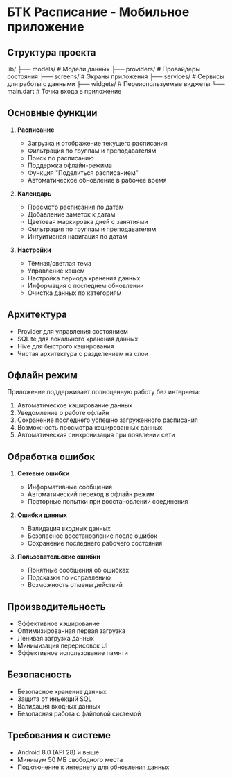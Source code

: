 # БТК Расписание - Мобильное приложение

## Структура проекта 

lib/
├── models/         # Модели данных
├── providers/      # Провайдеры состояния
├── screens/        # Экраны приложения
├── services/       # Сервисы для работы с данными
├── widgets/        # Переиспользуемые виджеты
└── main.dart       # Точка входа в приложение

## Основные функции

1. **Расписание**
   - Загрузка и отображение текущего расписания
   - Фильтрация по группам и преподавателям
   - Поиск по расписанию
   - Поддержка офлайн-режима
   - Функция "Поделиться расписанием"
   - Автоматическое обновление в рабочее время

2. **Календарь**
   - Просмотр расписания по датам
   - Добавление заметок к датам
   - Цветовая маркировка дней с занятиями
   - Фильтрация по группам и преподавателям
   - Интуитивная навигация по датам

3. **Настройки**
   - Тёмная/светлая тема
   - Управление кэшем
   - Настройка периода хранения данных
   - Информация о последнем обновлении
   - Очистка данных по категориям

## Архитектура

- Provider для управления состоянием
- SQLite для локального хранения данных
- Hive для быстрого кэширования
- Чистая архитектура с разделением на слои

## Офлайн режим

Приложение поддерживает полноценную работу без интернета:
1. Автоматическое кэширование данных
2. Уведомление о работе офлайн
3. Сохранение последнего успешно загруженного расписания
4. Возможность просмотра кэшированных данных
5. Автоматическая синхронизация при появлении сети

## Обработка ошибок

1. **Сетевые ошибки**
   - Информативные сообщения
   - Автоматический переход в офлайн режим
   - Повторные попытки при восстановлении соединения

2. **Ошибки данных**
   - Валидация входных данных
   - Безопасное восстановление после ошибок
   - Сохранение последнего рабочего состояния

3. **Пользовательские ошибки**
   - Понятные сообщения об ошибках
   - Подсказки по исправлению
   - Возможность отмены действий

## Производительность

- Эффективное кэширование
- Оптимизированная первая загрузка
- Ленивая загрузка данных
- Минимизация перерисовок UI
- Эффективное использование памяти

## Безопасность

- Безопасное хранение данных
- Защита от инъекций SQL
- Валидация входных данных
- Безопасная работа с файловой системой

## Требования к системе

- Android 8.0 (API 28) и выше
- Минимум 50 МБ свободного места
- Подключение к интернету для обновления данных